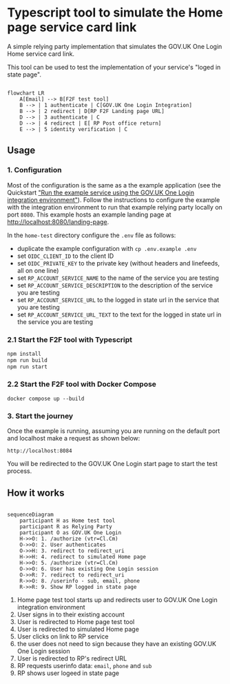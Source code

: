 # Typescript tool to simulate the Home page service card link

A simple relying party implementation that simulates the GOV.UK One Login Home service card link.  

This tool can be used to test the implementation of your service's "loged in state page".

```mermaid

flowchart LR
    A[Email] --> B[F2F test tool]
    B --> | 1 authenticate | C[GOV.UK One Login Integration]
    B --> | 2 redirect | D[RP F2F Landing page URL]
    D --> | 3 authenticate | C
    D --> | 4 redirect | E[ RP Post office return]
    E --> | 5 identity verification | C

```

## Usage

### 1. Configuration

Most of the configuration is the same as a the example application (see the Quickstart ["Run the example service using the GOV.UK One Login integration environment"](https://docs.sign-in.service.gov.uk/quick-start/#run-the-example-service-using-the-gov-uk-one-login-integration-environment)). Follow the instructions to configure the example with the integration environment to run that example relying party locally on port `8080`. This example hosts an example landing page at <http://localhost:8080/landing-page>.

In the `home-test` directory configure the `.env` file as follows:

- duplicate the example configuration with `cp .env.example .env`
- set `OIDC_CLIENT_ID` to the client ID
- set `OIDC_PRIVATE_KEY` to the private key (without headers and linefeeds, all on one line)
- set `RP_ACCOUNT_SERVICE_NAME` to the name of the service you are testing
- set `RP_ACCOUNT_SERVICE_DESCRIPTION` to the description of the service you are testing
- set `RP_ACCOUNT_SERVICE_URL` to the logged in state url in the service that you are testing
- set `RP_ACCOUNT_SERVICE_URL_TEXT` to the text for the logged in state url in the service you are testing

### 2.1 Start the F2F tool with Typescript

```bash
npm install
npm run build
npm run start
```

### 2.2 Start the F2F tool with Docker Compose

`docker compose up --build`

### 3. Start the journey

Once the example is running, assuming you are running on the default port and localhost make a request as shown below:

`http://localhost:8084`

You will be redirected to the GOV.UK One Login start page to start the test process.

## How it works

```mermaid

sequenceDiagram
    participant H as Home test tool    
    participant R as Relying Party
    participant O as GOV.UK One Login
    H->>O: 1. /authorize (vtr=Cl.Cm)
    O->>O: 2. User authenticates
    O->>H: 3. redirect to redirect_uri
    H->>H: 4. redirect to simulated Home page
    H->>O: 5. /authorize (vtr=Cl.Cm)
    O->>O: 6. User has existing One Login session
    O->>R: 7. redirect to redirect_uri
    R->>O: 8. /userinfo - sub, email, phone    
    R->>R: 9. Show RP logged in state page

```

1. Home page test tool starts up and redirects user to GOV.UK One Login integration environment
1. User signs in to their existing account
1. User is redirected to Home page test tool
1. User is redirected to simulated Home page
1. User clicks on link to RP service
1. the user does not need to sign because they have an existing GOV.UK One Login session
1. User is redirected to RP's redirect URL
1. RP requests userinfo data: `email`, `phone` and `sub`
1. RP shows user logeed in state page

